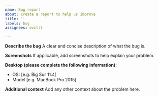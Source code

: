 ```yaml
---
name: Bug report
about: Create a report to help us improve
title: ''
labels: bug
assignees: evillt

---
```


**Describe the bug**
A clear and concise description of what the bug is.

**Screenshots**
If applicable, add screenshots to help explain your problem.

**Desktop (please complete the following information):**
 - OS: [e.g. Big Sur 11.4]
 - Model [e.g. MacBook Pro 2015]

**Additional context**
Add any other context about the problem here.
